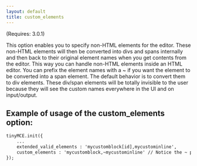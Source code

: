 ```yaml
---
layout: default
title: custom_elements
---
```


(Requires: 3.0.1)

This option enables you to specify non-HTML elements for the editor. These non-HTML elements will then be converted into divs and spans internally and then back to their original element names when you get contents from the editor. This way you can handle non-HTML elements inside an HTML editor. You can prefix the element names with a ~ if you want the element to be converted into a span element. The default behavior is to convert them to div elements. These div/span elements will be totally invisible to the user because they will see the custom names everywhere in the UI and on input/output.

## Example of usage of the custom_elements option:

```html
tinyMCE.init({
	...
	extended_valid_elements : 'mycustomblock[id],mycustominline',
	custom_elements : 'mycustomblock,~mycustominline' // Notice the ~ prefix to force a span element for the element
});

```